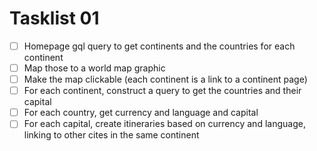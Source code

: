 # Tasklist 01

* [ ] Homepage gql query to get continents and the countries for each continent
* [ ] Map those to a world map graphic
* [ ] Make the map clickable (each continent is a link to a continent page)
* [ ] For each continent, construct a query to get the countries and their capital 
* [ ] For each country, get currency and language and capital
* [ ] For each capital, create itineraries based on currency and language, linking to other cites in the same continent